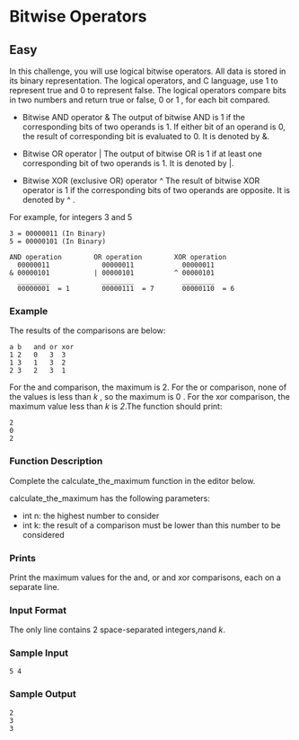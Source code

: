 # Bitwise Operators
## Easy

In this challenge, you will use logical bitwise operators. 
All data is stored in its binary representation.
The logical operators, and C language, use 1 to represent true and 0 to represent false.
The logical operators compare bits in two numbers and return true or false, 0 or 1 , for each bit compared.

- Bitwise AND operator & The output of bitwise AND is 1 if the corresponding bits of two operands is 1. If either bit of an operand is 0, the result of corresponding bit is evaluated to 0. It is denoted by &.

- Bitwise OR operator | The output of bitwise OR is 1 if at least one corresponding bit of two operands is 1. It is denoted by |.

- Bitwise XOR (exclusive OR) operator ^ The result of bitwise XOR operator is 1 if the corresponding bits of two operands are opposite. It is denoted by ^ .

For example, for integers 3 and 5
```
3 = 00000011 (In Binary)
5 = 00000101 (In Binary)

AND operation        OR operation        XOR operation
  00000011             00000011            00000011
& 00000101           | 00000101          ^ 00000101
  ________             ________            ________
  00000001  = 1        00000111  = 7       00000110  = 6

  ```

### Example
The results of the comparisons are below:
```
a b   and or xor
1 2   0   3  3
1 3   1   3  2
2 3   2   3  1
```
For the and comparison, the maximum is 2.
For the or comparison, none of the values is less than *k* , so the maximum is 0 . For the xor comparison, the maximum value less than *k* is *2*.The function should print:
```
2
0
2
```
### Function Description

Complete the calculate_the_maximum function in the editor below.

calculate_the_maximum has the following parameters:

- int n: the highest number to consider
- int k: the result of a comparison must be lower than this number to be considered

### Prints
Print the maximum values for the and, or and xor comparisons, each on a separate line.

### Input Format

The only line contains 2 space-separated integers,*n*and *k*.

### Sample Input 
```
5 4
```
### Sample Output 
```
2
3
3
```